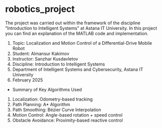 # robotics_project

The project was carried out within the framework of the discipline "Introduction to Intelligent Systems" at Astana IT University. In this project you can find an explanation of the MATLAB code and implementation.

1. Topic: Localization and Motion Control of a Differential-Drive Mobile Robot
2. Student: Almansur Kakimov
3. Instructor: Sanzhar Kusdavletov
4. Discipline: Introduction to Intelligent Systems
5. Department of Intelligent Systems and Cybersecurity, Astana IT University
7. February 2025

- Summary of Key Algorithms Used
1. Localization:	Odometry-based tracking
2. Path Planning:	A* Algorithm
3. Path Smoothing:	Bézier Curve Interpolation
4. Motion Control:	Angle-based rotation + speed control
65. Obstacle Avoidance:	Proximity-based reactive control
